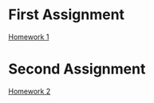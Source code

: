 # First Assignment
[Homework 1](https://pjournal.github.io/boun01-metingungorr/ie-48A-Metin-GÜNGÖR.html)
# Second Assignment
[Homework 2](https://pjournal.github.io/boun01-metingungorr/HW2.html)